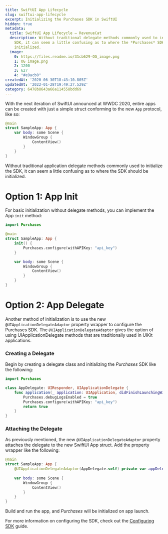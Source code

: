 ```yaml
---
title: SwiftUI App Lifecycle
slug: swiftui-app-lifecycle
excerpt: Initializing the Purchases SDK in SwiftUI
hidden: true
metadata:
  title: SwiftUI App Lifecycle – RevenueCat
  description: Without traditional delegate methods commonly used to initialize the
    SDK, it can seem a little confusing as to where the *Purchases* SDK should be
    initialized.
  image:
    0: https://files.readme.io/31cb629-OG_image.png
    1: OG image.png
    2: 1200
    3: 627
    4: "#e9acb0"
createdAt: '2020-06-30T18:43:10.805Z'
updatedAt: '2022-01-28T19:49:27.529Z'
category: 6478b8643a66a114558bdd69
---
```

With the next iteration of SwiftUI announced at WWDC 2020, entire apps can be created with just a simple struct conforming to the new `App` protocol, like so:

```swift 
@main
struct SampleApp: App {    
    var body: some Scene {
        WindowGroup {
            ContentView()
        }
    }
}
```

Without traditional application delegate methods commonly used to initialize the SDK, it can seem a little confusing as to where the SDK should be initialized.

# Option 1: App Init

For basic initialization without delegate methods, you can implement the App `init` method:

```swift 
import Purchases

@main
struct SampleApp: App {
    init() {
        Purchases.configure(withAPIKey: "api_key")
    }

    var body: some Scene {
        WindowGroup {
            ContentView()
        }
    }
}
```

# Option 2: App Delegate

Another method of initialization is to use the new `@UIApplicationDelegateAdaptor` property wrapper to configure the Purchases SDK. The `@UIApplicationDelegateAdaptor` gives the option of using UIApplicationDelegate methods that are traditionally used in UIKit applications.

### Creating a Delegate

Begin by creating a delegate class and initializing the *Purchases* SDK like the following:

```swift 
import Purchases

class AppDelegate: UIResponder, UIApplicationDelegate {
    func application(_ application: UIApplication, didFinishLaunchingWithOptions launchOptions: [UIApplication.LaunchOptionsKey : Any]? = nil) -> Bool {
        Purchases.debugLogsEnabled = true
        Purchases.configure(withAPIKey: "api_key")
        return true
    }
}
```

### Attaching the Delegate

As previously mentioned, the new `@UIApplicationDelegateAdaptor` property attaches the delegate to the new SwiftUI App struct. Add the property wrapper like the following:

```swift 
@main
struct SampleApp: App {
    @UIApplicationDelegateAdaptor(AppDelegate.self) private var appDelegate
    
    var body: some Scene {
        WindowGroup {
            ContentView()
        }
    }
}
```

Build and run the app, and *Purchases* will be initialized on app launch.

For more information on configuring the SDK, check out the [Configuring SDK](https://docs.revenuecat.com/docs/configuring-sdk) guide.